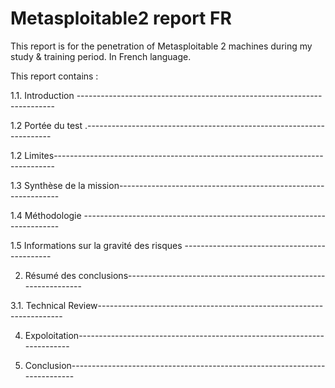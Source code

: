 # Metasploitable2 report FR
This report is for the penetration of Metasploitable 2 machines during my study & training period. In French language.

This report contains :

1.1. Introduction ------------------------------------------------------------------------  

1.2  Portée du test .---------------------------------------------------------------------  

1.2  Limites------------------------------------------------------------------------------  

1.3  Synthèse de la mission---------------------------------------------------------------

1.4  Méthodologie ------------------------------------------------------------------------  

1.5  Informations sur la gravité des risques ---------------------------------------------

2.   Résumé des conclusions---------------------------------------------------------------

3.1. Technical Review---------------------------------------------------------------------

4.   Expoloitation------------------------------------------------------------------------ 

4.   Conclusion---------------------------------------------------------------------------
